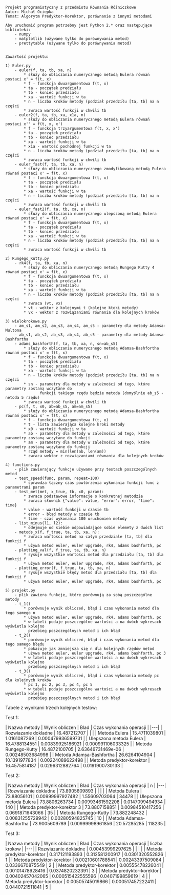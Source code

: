     Projekt programistyczny z przedmiotu Równania Różniczkowe
    Autor: Michał Ociepka
    Temat: Algorytm Predyktor-Korektor, porównanie z innymi metodami
    
    Aby uruchomić program potrzebny jest Python 2.* oraz następujące biblioteki:
        - numpy
        - matplotlib (używane tylko do porównywania metod)
        - prettytable (używane tylko do porównywania metod)


    Zawartość projektu:
    
    1) Euler.py
        - euler(f, ta, tb, xa, n)
            * służy do obliczania numerycznego metodą Eulera równań postaci x' = f(t, x)
            * f - funckcja dwuargumentowa f(t, x)
            * ta - początek predziału
            * tb - koniec przedziału
            * xa - wartość funkcji w ta
            * n - liczba kroków metody (podział przedziłu [ta, tb] na n części
            * zwraca wartość funkcji w chwili tb
        - euler2(f, ta, tb, xa, x1a, n)
            * służy do obliczania numerycznego metodą Eulera równań postaci x'' = f(t, x, x')
            * f - funckcja trzyargumentowa f(t, x, x')
            * ta - początek predziału
            * tb - koniec przedziału
            * xa - wartość funkcji w ta
            * x1a - wartość pochodnej funkcji w ta
            * n - liczba kroków metody (podział przedziłu [ta, tb] na n części
            * zwraca wartość funkcji w chwili tb
        - euler_fast(f, ta, tb, xa, n)
            * służy do obliczania numerycznego zmodyfikowaną metodą Eulera równań postaci x' = f(t, x)
            * f - funckcja dwuargumentowa f(t, x)
            * ta - początek predziału
            * tb - koniec przedziału
            * xa - wartość funkcji w ta
            * n - liczba kroków metody (podział przedziłu [ta, tb] na n części
            * zwraca wartość funkcji w chwili tb
        - euler_fast2(f, ta, tb, xa, n)
            * służy do obliczania numerycznego ulepszoną metodą Eulera równań postaci x' = f(t, x)
            * f - funckcja dwuargumentowa f(t, x)
            * ta - początek predziału
            * tb - koniec przedziału
            * xa - wartość funkcji w ta
            * n - liczba kroków metody (podział przedziłu [ta, tb] na n części
            * zwraca wartość funkcji w chwili tb
            
    2) Rungego_Kutty.py
        - rk4(f, ta, tb, xa, n)
            * służy do obliczania numerycznego metodą Rungego Kutty 4 równań postaci x' = f(t, x)
            * f - funckcja dwuargumentowa f(t, x)
            * ta - początek predziału
            * tb - koniec przedziału
            * xa - wartość funkcji w ta
            * n - liczba kroków metody (podział przedziłu [ta, tb] na n części
            * zwraca (vt, vx)
            * vt - wektor z kolejnymi t (kolejne ktoki metody)
            * vx - wektor z rozwiązaniami równania dla kolejnych kroków
            
    3) wielokrokowe.py
        - am_s1, am_s2, am_s3, am_s4, am_s5 - parametry dla metody Adamsa-Multona
        - ab_s1, ab_s2, ab_s3, ab_s4, ab_s5 - parametry dla metody Adamsa-Bashfortha
        - adams_bashforth(f, ta, tb, xa, n, sn=ab_s5)
            * służy do obliczania numerycznego metodą Adamsa-Bashfortha równań postaci x' = f(t, x)
            * f - funckcja dwuargumentowa f(t, x)
            * ta - początek predziału
            * tb - koniec przedziału
            * xa - wartość funkcji w ta
            * n - liczba kroków metody (podział przedziłu [ta, tb] na n części
            * sn - parametry dla metody w zależności od tego, które parametry zostaną wczytane do 
                   funkcji takiego rzędu będzie metoda (domyślnie ab_s5 - netoda 5 rzędu)
            * zwraca wartość funkcji w chwili tb
        - pc(f, t, x0, ab=ab_s5, am=am_s5)
            * służy do obliczania numerycznego metodą Adamsa-Bashfortha równań postaci x' = f(t, x)
            * f - funckcja dwuargumentowa f(t, x)
            * t - lista zawierająca kolejne kroki metody
            * x0 - wartość funkcji w ta
            * ab - parametry dla metody w zależności od tego, które parametry zostaną wczytane do funkcji
            * am - parametry dla metody w zależności od tego, które parametry zostaną wczytane do funkcji
            * rząd metody = min(len(ab, len(am))
            * zwraca wektor z rozwiązaniami równania dla kolejnych kroków
            
    4) functions.py
        - plik zawierający funkcje używane przy testach poszczególnych metod
        - test_speed(func, param, repeat=100)
            * sprawdza łączny czas powtórzenia wykonania funkcji func z parametrami param
        - test_met(met, x_true, tb, x0, param):
            * zwraca podstawowe informacje o konkretnej metodzie
            * zwraca słownik {"value": value, "error": error, "time": time}
            * value - wartość funkcji w czasie tb
            * error - błąd metody w czasie tb
            * time - czas wykonania 100 uruchomień metody
        - list_minus(l1, l2):
            * odejmuje od siebie odpowiadające sobie elemety z dwóch list
        - metods_x(f, f_true, ta, tb, xa, n):
            * zwraca wartości metod na całym przedziale [ta, tb] dla funkcji f
            * używa metod euler, euler upgrade, rk4, adams bashforth, pc
        - plotting_val(f, f_true, ta, tb, xa, n)
            * rysuje wszystkie wartości metod dla przedziału [ta, tb] dla funkcji f
            * używa metod euler, euler upgrade, rk4, adams bashforth, pc
        - plotting_error(f, f_true, ta, tb, xa, n)
            * rysuje wszystkie błędy metod dla przedziału [ta, tb] dla funkcji f
            * używa metod euler, euler upgrade, rk4, adams bashforth, pc
            
    5) projekt.py
        - plik zawiera funkcje, które porównują za sobą poszczególne metody
        - t_1()
            * porównuje wynik obliczeń, błąd i czas wykonania metod dla tego samego n
            * używa metod euler, euler upgrade, rk4, adams bashforth, pc
            * w tabeli podaje poszczególne wartości a na dwóch wykresach wyświetla kolejno
              przebieg poszczególnych metod i ich błąd
        - t_2()
            * porównuje wynik obliczeń, błąd i czas wykonania metod dla tego samego błędu
            * pokazuje jak zmniejsza się n dla kolejnych rzędów metod
            * używa metod euler, euler upgrade, rk4, adams bashforth, pc 3
            * w tabeli podaje poszczególne wartości a na dwóch wykresach wyświetla kolejno
              przebieg poszczególnych metod i ich błąd
        - t_3()
            * porównuje wynik obliczeń, błąd i czas wykonania metody pc dla kolejnych kroków
            * pc 1, pc 2, pc 3, pc 4, pc 5
            * w tabeli podaje poszczególne wartości a na dwóch wykresach wyświetla kolejno
              przebieg poszczególnych metod i ich błąd

         
Tabele z wynikami trzech kolejnych testów:

Test 1:

| Nazwa metody              | Wynik obliczen | Blad              | Czas wykonania operacji |
|---|
| Rozwiazanie dokladne      | 16.487212707   |                   |                         |
| Metoda Eulera             | 15.4711039801  | 1.0161087269      | 0.000479936599731       |
| Ulepszona metoda Eulera   | 16.4788134551  | 0.00839925186921  | 0.000991106033325       |
| Metoda Rungego-Kutty      | 16.4872100705  | 2.63646731469e-06 | 0.00248503684998        |
| Metoda Adamsa-Bashfortha  | 26.6264104904  | 10.1391977834     | 0.00224089622498        |
| Metoda predyktor-korektor | 16.4575814187  | 0.0296312882764   | 0.0191900730133         |

Test 2:

| Nazwa metody                | Wynik obliczen | Blad             | Czas wykonania operacji | n      |
|---|
| Rozwiazanie dokladne        | 73.8905609893  |                  |                         |        |
| Metoda Eulera               | 73.88056101    | 0.00999997927482 | 1.55609703064           | 34478  |
| Ulepszona metoda Eulera     | 73.8806263734  | 0.00993461592208 | 0.0147099494934         | 140    |
| Metoda predyktor-korektor 3 | 73.8807158851  | 0.00984510417256 | 0.0691871643066         | 35     |
| Metoda Rungego-Kutty        | 73.882248432   | 0.00831255729942 | 0.00280594825745        | 10     |
| Metoda Adamsa-Bashfortha    | 73.9005609789  | 0.00999998961856 | 20.57285285             | 118235 |

Test 3:

| Nazwa metody              | Wynik obliczen   | Blad              | Czas wykonania operacji | liczba krokow |
|---|
| Rozwiazanie dokladne      | 0.00453999297625 |                   |                         |               |
| Metoda predyktor-korektor | 0.317121193893   | 0.312581200917    | 0.0301320552826         | 1             |
| Metoda predyktor-korektor | 0.00210601788541 | 0.00243397509084  | 0.0336670875549         | 2             |
| Metoda predyktor-korektor | 0.00555478226041 | 0.00101478928416  | 0.0374820232391         | 3             |
| Metoda predyktor-korektor | 0.00402457042065 | 0.000515422555596 | 0.0407199859619         | 4             |
| Metoda predyktor-korektor | 0.00505745019866 | 0.000517457222411 | 0.0440721511841         | 5             |